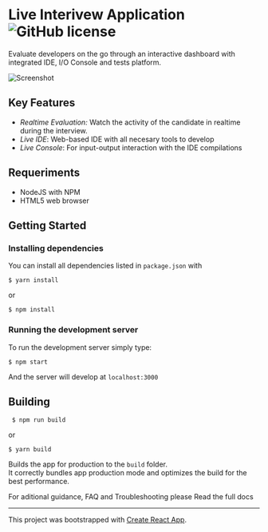 #  Live Interivew Application ![GitHub license](https://img.shields.io/badge/license-MIT-blue.svg) 

Evaluate developers on the go through an interactive dashboard with integrated IDE, I/O Console and tests platform. 

![Screenshot](https://cloud.githubusercontent.com/assets/3257149/15761600/b89787e8-28de-11e6-8bad-3e801d359b5c.png)

## Key Features 

*  *Realtime Evaluation:* Watch the activity of the candidate in realtime during the interview. 
* *Live IDE*: Web-based IDE with all necesary tools to develop 
* *Live Console*: For input-output interaction with the IDE compilations 

## Requeriments

- NodeJS with NPM 
- HTML5 web browser

## Getting Started 

### Installing dependencies

You can install all dependencies listed in `package.json` with

```$ yarn install```

or 

```$ npm install```

### Running the development server

To run the development server simply type: 

```$ npm start```

And the server will develop at `localhost:3000`


## Building
 ``` $ npm run build```

  or

```$ yarn build```

Builds the app for production to the `build` folder.<br>
It correctly bundles app production mode and optimizes the build for the best performance.


For aditional guidance, FAQ and Troubleshooting please Read the full docs

---
This project was bootstrapped with [Create React App](https://github.com/facebookincubator/create-react-app).


[npm-image]: https://img.shields.io/npm/v/datadog-metrics.svg?style=flat-square
[npm-url]: https://npmjs.org/package/datadog-metrics
